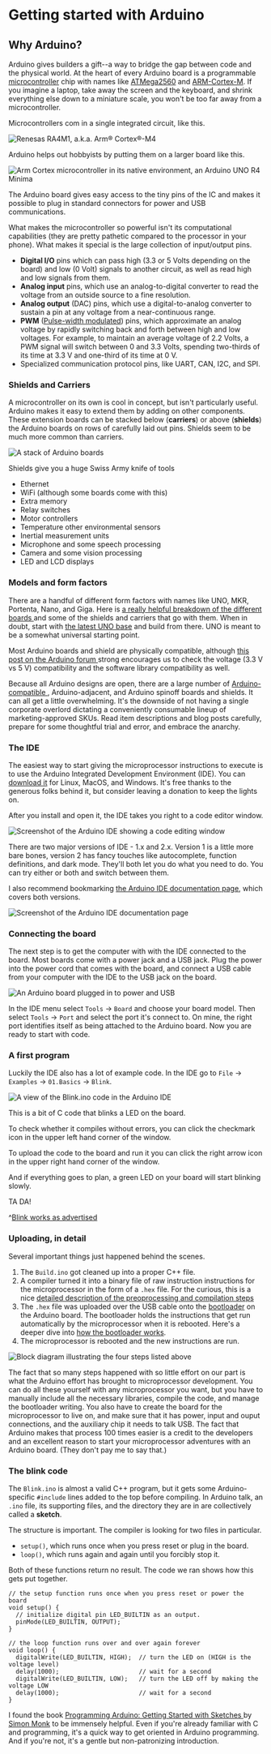 # Getting started with Arduino

## Why Arduino?

Arduino gives builders a gift--a way to bridge the gap between
code and the physical world. At the heart of every Arduino board is a
programmable [microcontroller](https://en.wikipedia.org/wiki/Microcontroller)
chip with names like
[ATMega2560](http://www.atmel.com/Images/Atmel-2549-8-bit-AVR-Microcontroller-ATmega640-1280-1281-2560-2561_datasheet.pdf)
and
[ARM-Cortex-M](https://en.wikipedia.org/wiki/ARM_Cortex-M).
If you imagine a laptop, take away the screen and the keyboard, and
shrink everything else down to a miniature scale, you won't be too far away
from a microcontroller. 

Microcontrollers com in a single integrated circuit, like this.

![Renesas RA4M1, a.k.a. Arm® Cortex®-M4](images/arduino/arm_cortex_m4.png "Renesas RA4M1, a.k.a. Arm® Cortex®-M4")

Arduino helps out hobbyists by putting them on a larger board like this.

![Arm Cortex microcontroller in its native environment, an Arduino UNO R4 Minima
](images/arduino/arduino_uno_r4.png "Arm Cortex microcontroller in its native environment, an Arduino UNO R4 Minima")

The Arduino board gives easy access to the tiny pins of the IC and makes it
possible to plug in standard connectors for power and USB communications.

What makes the microcontroller so powerful isn't its computational capabilities
(they are pretty pathetic compared to the processor in your phone). What makes
it special is the large collection of input/output pins.

- **Digital I/O** pins which can pass high (3.3 or 5 Volts
depending on the board) and low (0 Volt) signals
to another circuit, as well as read high and low signals from them.
- **Analog input** pins, which use an analog-to-digital converter to read
the voltage from an outside source to a fine resolution.
- **Analog output** (DAC) pins, which use a digital-to-analog converter to sustain
a pin at any voltage from a near-continuous range.
- **PWM** ([Pulse-width modulated](https://en.wikipedia.org/wiki/Pulse-width_modulation))
pins, which approximate an analog voltage by rapidly switching
back and forth between high and low voltages. For example, to maintain an
average voltage of 2.2 Volts, a PWM signal will switch between 0 and 3.3 Volts,
spending two-thirds of its time at 3.3 V and one-third of its time at 0 V.
- Specialized communication protocol pins, like UART, CAN, I2C, and SPI.

### Shields and Carriers

A microcontroller on its own is cool in concept, but isn't particularly useful.
Arduino makes it easy to extend them by adding on other components.
These extension boards can be stacked below (**carriers**) or above
(**shields**) the Arduino boards on rows of carefully laid out pins.
Shields seem to be much more common than carriers.

![A stack of Arduino boards
](images/arduino/arduino_stack.jpg "from https://www.detailedpedia.com/wiki-Arduino")

Shields give you a huge Swiss Army knife of tools

- Ethernet
- WiFi (although some boards come with this)
- Extra memory
- Relay switches
- Motor controllers
- Temperature other environmental sensors
- Inertial measurement units
- Microphone and some speech processing
- Camera and some vision processing
- LED and LCD displays

### Models and form factors

There are a handful of different form factors with names like UNO, MKR,
Portenta, Nano, and Giga. 
Here is [a really helpful breakdown of the different boards
](https://www.pleasedontcode.com/blog/arduino-boards-comparison-a-selection-guideline)
and some of the shields and carriers that go with them.
When in doubt, start with
[the latest UNO base](https://store.arduino.cc/collections/uno/products/uno-r4-minima)
and build from there. UNO
is meant to be a somewhat universal starting point.

Most Arduino boards and shield are physically compatible, although
[this post on the Arduino forum
](https://arduino.stackexchange.com/questions/4456/are-all-arduino-shields-compatible-with-all-arduino-boards)
strong encourages us to check the voltage (3.3 V vs 5 V) compatibility
and the software library compatibility as well.

Because all Arduino designs are open, there are a large number of
[Arduino-compatible
](https://en.wikipedia.org/wiki/List_of_Arduino_boards_and_compatible_systems),
Arduino-adjacent, and Arduino spinoff boards and shields.
It can all get a little overwhelming. It's the downside of not having a
single corporate overlord dictating a conveniently consumable lineup
of marketing-approved SKUs. Read item descriptions and blog posts carefully,
prepare for some thoughtful trial and error, and embrace the anarchy.

### The IDE

The easiest way to start giving the microprocessor instructions to execute
is to use the Arduino Integrated Development Environment (IDE).
You can [download it](https://www.arduino.cc/en/software/) for Linux, MacOS,
and Windows. It's free thanks to the generous folks behind it, but consider
leaving a donation to keep the lights on.

After you install and open it, the IDE takes you right to a code editor
window.

![Screenshot of the Arduino IDE showing a code editing window
](images/arduino/arduino_ide.png "The starting screen on the Arduino IDE")

There are two major versions of IDE - 1.x and 2.x.
Version 1 is a little more bare bones, version 2 has fancy touches
like autocomplete, function definitions, and dark mode. They'll both let you
do what you need to do. You can try either or both and switch between them.

I also recommend bookmarking 
[the Arduino IDE documentation page](https://docs.arduino.cc/software/ide/),
which covers both versions.

![Screenshot of the Arduino IDE documentation page
](images/arduino/arduino_ide_docs.png)

### Connecting the board

The next step is to get the computer with with the IDE connected to the board.
Most boards come with a power jack and a USB jack. Plug the power into the
power cord that comes with the board, and connect a USB cable from
your computer with the IDE to the USB jack on the board.

![An Arduino board plugged in to power and USB
](images/arduino/plugged_in.jpg "USB and power cords connected")

In the IDE menu select `Tools` -> `Board` and choose your board model.
Then select `Tools` -> `Port` and select the port it's connect to.
On mine, the right port identifies itself as being attached to the Arduino
board. Now you are ready to start with code.

### A first program

Luckily the IDE also has a lot of example code. In the IDE go to
`File` -> `Examples` -> `01.Basics` -> `Blink`.

![A view of the Blink.ino code in the Arduino IDE
](images/arduino/blink_ide.png)

This is a bit of C code that blinks a LED on the board.

To check whether it compiles without errors, you can click the checkmark icon
in the upper left hand corner of the window.

To upload the code to the board
and run it you can click the right arrow icon in the upper right hand corner
of the window.

And if everything goes to plan, a green LED on your board will start blinking
slowly.

TA DA!

^[Blink works as advertised
](https://player.vimeo.com/video/1101075332?h=c461a541c5)

### Uploading, in detail

Several important things just happened behind the scenes.

1. The `Build.ino` got cleaned up into a proper C++ file.
2. A compiler turned it into a binary file of raw instruction instructions
for the microprocessor in the form of a `.hex` file. For the curious,
this is a nice
[detailed description of the preoprocessing and compilation steps
](https://docs.arduino.cc/arduino-cli/sketch-build-process/)
3. The `.hex` file was uploaded over the USB cable onto the
[bootloader](https://en.wikipedia.org/wiki/Bootloader)
on the Arduino board. The bootloader holds the instructions that get run
automatically by the microprocessor when it is rebooted.
Here's a deeper dive into
[how the bootloader works](https://gist.github.com/baalexander/8530398).
4. The microprocessor is rebooted and the new instructions are run.

![Block diagram illustrating the four steps listed above](images/arduino/upload_process.png)

The fact that so many steps happened with so little effort on our part is
what the Arduino effort has brought to microprocessor development.
You can do all these yourself with any microprocessor you want, but
you have to manually include all the necessary libraries, compile
the code, and manage the bootloader writing. You also have to create
the board for the microprocessor to live on, and make sure that it has power,
input and ouput connections, and the auxiliary chip it needs to talk USB.
The fact that Arduino makes that process 100 times easier is a credit to
the developers and an excellent reason to start your microprocessor
adventures with an Arduino board. (They don't pay me to say that.)

### The blink code

The `Blink.ino` is almost a valid C++ program, but it gets some
Arduino-specific `#include` lines added to the top before compiling.
In Arduino talk, an `.ino` file, its supporting files, and the directory
they are in are collectively called a **sketch**.

The structure is important. The compiler is looking for two files in
particular.

- `setup()`, which runs once when you press reset or plug in the board.
- `loop()`, which runs again and again until you forcibly stop it.

Both of these functions return no result.
The code we ran shows how this gets put together.

```
// the setup function runs once when you press reset or power the board
void setup() {
  // initialize digital pin LED_BUILTIN as an output.
  pinMode(LED_BUILTIN, OUTPUT);
}

// the loop function runs over and over again forever
void loop() {
  digitalWrite(LED_BUILTIN, HIGH);  // turn the LED on (HIGH is the voltage level)
  delay(1000);                      // wait for a second
  digitalWrite(LED_BUILTIN, LOW);   // turn the LED off by making the voltage LOW
  delay(1000);                      // wait for a second
}
```



I found the book [Programming Arduino: Getting Started with Sketches
](https://simonmonk.org/prog-arduino-3ed)
by [Simon Monk](https://simonmonk.org) to be immensely helpful.
Even if you're already familiar with C and programming, it's a quick way
to get oriented in Arduino programming. And if you're not, it's a gentle
but non-patronizing introduction.

